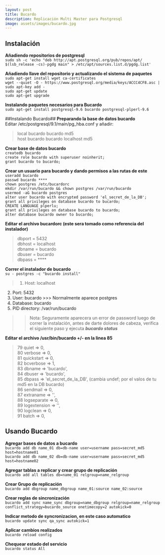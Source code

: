 ```yaml
---
layout: post
title: Bucardo
description: Replicación Multi Master para Postgresql
image: assets/images/bucardo.jpg
---
```

## Instalación ##
**Añadiendo repositorios de postgresql**  
`sudo sh -c 'echo "deb http://apt.postgresql.org/pub/repos/apt/ $(lsb_release -cs)-pgdg main" > /etc/apt/sources.list.d/pgdg.list'`  

**Añadiendo llave del repositorio y actualizando el sistema de paquetes**  
 `sudo apt-get install wget ca-certificates`  
 `wget --quiet -O - https://www.postgresql.org/media/keys/ACCC4CF8.asc | sudo apt-key add -`  
 `sudo apt-get update`  
 `sudo apt-get upgrade`  

**Instalando paquetes necesarios para Bucardo**  
`sudo apt-get install postgresql-9.6 bucardo postgresql-plperl-9.6`  

##Instalando Bucardo##
**Preparando la base de datos bucardo**  
Editar /etc/postgresql/9.1/main/pg_hba.conf y añadir:  
> local   	bucardo         bucardo                                 md5  
 host		bucardo			bucardo			localhost				md5  

**Crear base de datos bucardo**  
`createdb bucardo`  
`create role bucardo with superuser noinherit;`  
`grant bucardo to bucardo;`  

**Crear un usuario para bucardo y dando permisos a las rutas de este**  
 `useradd bucardo`  
`passwd bucardo ****`  
`chown postgres /etc/bucardorc`  
`mkdir /var/run/bucardo && chown postgres /var/run/bucardo`  
`usermod -aG bucardo postgres`  
`alter user bucardo with encrypted password 'el_secret_de_la_DB';`  
`grant all privileges on database bucardo to bucardo;`  
`CREATE LANGUAGE plperlu;`  
`grant all privileges on database bucardo to bucardo;`  
`alter database bucardo owner to bucardo;`  

**Editar el archivo bucardorc (este sera tomado como referencia del instalador)**  
> dbport = 5432  
 dbhost = localhost  
 dbname = bucardo  
 dbuser = bucardo  
 dbpass = ****  

**Correr el instalador de bucardo**  
`su - postgres -c "bucardo install"`  
> 1. Host:           localhost  
 2. Port:           5432  
 3. User:           bucardo >>> Normalmente aparece postgres  
 4. Database:       bucardo  
 5. PID directory:  /var/run/bucardo  
>> Nota: Seguramente aparecera un error de password luego de correr la instalación, antes de darte dolores de cabeza, verifica el siguiente paso y ejecuta ***bucardo status***  

**Editar el archivo /usr/bin/bucardo +/- en la linea 85**  
>   79               quiet        => 0,  
   80               verbose      => 0,  
   81               quickstart   => 0,  
   82               bcverbose    => 1,  
   83               dbname       => 'bucardo',  
   84               dbuser       => 'bucardo',  
   85               dbpass       => 'el_secret_de_la_DB', (cambia undef; por el valos de tu md5 en la DB bucardo)  
   86               sendmail     => 0,  
   87               extraname    => '',  
   88               logseparate  => 0,  
   89               logextension => '',  
   90               logclean     => 0,  
   91               batch        => 0,  

## Usando Bucardo ##
**Agregar bases de datos a bucardo**  
`bucardo add db name_01 db=db-name user=username pass=secret_md5 host=hostname01`  
`bucardo add db name_02 db=db-name user=username pass=secret_md5 host=hostname02`  

**Agregar tablas a replicar y crear grupo de replicación**  
`bucardo add all tables db=name_01 relgroup=name_relgroup`  

**Crear Grupo de replicación**  
`bucardo add dbgroup name_dbgroup name_01:source name_02:source`  

**Crear reglas de sincronización**  
`bucardo add sync name_sync dbgroup=name_dbgroup relgroup=name_relgroup conflict_strategy=bucardo_source onetimecopy=2 autokick=0`  

**Indicar metodo de syncronizacion, en este caso automatico**  
`bucardo update sync qa_sync autokick=1`  

**Aplicar cambios realizados**  
`bucardo reload config`  

**Chequear estado del servicio**  
`bucardo status All`  